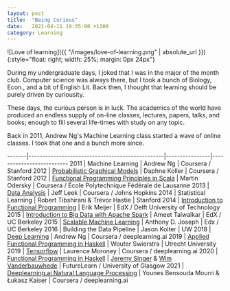 ```yaml
---
layout: post
title:  "Being Curious"
date:   2021-04-11 19:35:00 +1300
category: Learning
---
```


![Love of learning]({{ "/images/love-of-learning.png" | absolute_url }}){:style="float: right; width: 25%; margin: 0px 24px"}

During my undergraduate days, I joked that I was in the major of the month club. Computer science was always there, but I took a bunch of Biology, Econ., and a bit of English Lit. Back then, I thought that learning should be purely driven by curiousity.

These days, the curious person is in luck. The academics of the world have produced an endless supply of on-line classes, lectures, papers, talks, and books; enough to fill several life-times with study on any topic.

Back in 2011, Andrew Ng's Machine Learning class started a wave of online classes. I took that one and a bunch more since.

-------|-------------------------------------------------|----------------|--------------------------
2011   | Machine Learning                                | Andrew Ng      | Coursera / Stanford
2012   | [Probabilistic Graphical Models][1]             | Daphne Koller  | Coursera / Stanford
2012   | [Functional Programming Principles in Scala][2] | Martin Odersky | Coursera / École Polytechnique Fédérale de Lausanne
2013   | [Data Analysis][3]                              | Jeff Leek                          | Coursera / Johns Hopkins
2014   | Statistical Learning                            | Robert Tibshirani & Trevor Hastie  | Stanford
2014   | [Introduction to Functional Programming][4]     | Erik Meijer                        | EdX / Delft University of Technology
2015   | [Introduction to Big Data with Apache Spark][5] | Ameet Talwalkar                    | EdX / UC Berkeley
2015   | [Scalable Machine Learning][6]                  | Anthony D. Joseph                  | Edx / UC Berkeley
2016   | Building the Data Pipeline                      | Jason Kolter                       | UW
2018 | [Deep Learning][7]                              | Andrew Ng                          | Coursera / deeplearning.ai
2019   | [Applied Functional Programming in Haskell][8]  | Wouter Swierstra | Utrecht University
2019   | [Tensorflow][9]                                 | Laurence Moroney | Coursera / deeplearning.ai
2020   | [Functional Programming in Haskell][10]         | [Jeremy Singer][11] & [Wim Vanderbauwhede][12] | FutureLearn / University of Glasgow
2021   | [Deeplearning.ai Natural Language Processing][13]         | Younes Bensouda Mourri & Łukasz Kaiser | Coursera / deeplearning.ai


[1]: https://coursera.org/share/291f8895c2aedf02983806d51be7a340
[2]: https://www.coursera.org/api/legacyCertificates.v1/spark/statementOfAccomplishment/308~132487/pdf
[3]: https://www.coursera.org/api/legacyCertificates.v1/spark/statementOfAccomplishment/294~132487/pdf
[4]: https://s3.amazonaws.com/verify.edx.org/downloads/6d793ce6316f456bb96057e2165cf9cb/Certificate.pdf
[5]: https://s3.amazonaws.com/verify.edx.org/downloads/4cfe519b12b34763927ff7d29f46657d/Certificate.pdf
[6]: https://s3.amazonaws.com/verify.edx.org/downloads/e9dd813230544af5ab7fb884b117acac/Certificate.pdf
[7]: https://coursera.org/share/291f8895c2aedf02983806d51be7a340
[8]: https://uu-afp.github.io/
[9]: https://coursera.org/share/34384747e89671f0d4164874f4e47500
[10]: https://www.futurelearn.com/courses/functional-programming-haskell
[11]: http://dcs.gla.ac.uk/~jsinger
[12]: http://www.dcs.gla.ac.uk/~wim/
[13]: https://www.deeplearning.ai/natural-language-processing-specialization/


[101]: http://digitheadslabnotebook.blogspot.com/2011/10/stanford-machine-learning-class.html
[102]: http://digitheadslabnotebook.blogspot.com/2012/03/probabilistic-graphical-models.html
[103]: http://digitheadslabnotebook.blogspot.com/2012/11/functional-programming-in-scala.html
[104]: http://digitheadslabnotebook.blogspot.com/2013/02/data-analysis-class.html
[105]: http://digitheadslabnotebook.blogspot.com/2014/01/online-class-on-statistical-learning.html
[106]: http://digitheadslabnotebook.blogspot.com/2015/01/haskell-class-wrap-up.html
[107]: http://digitheadslabnotebook.blogspot.com/2015/07/scalable-machine-learning-with-spark.html
